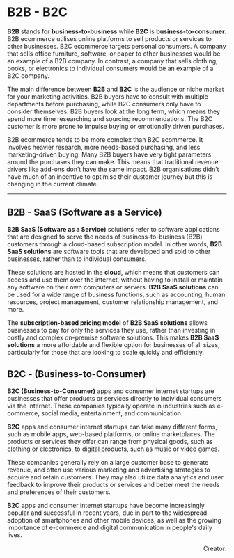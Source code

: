# B2B - B2C
**B2B** stands for **business-to-business** while **B2C** is **business-to-consumer**. B2B ecommerce utilises online platforms to sell products or services to other businesses. B2C ecommerce targets personal consumers. A company that sells office furniture, software, or paper to other businesses would be an example of a B2B company. In contrast, a company that sells clothing, books, or electronics to individual consumers would be an example of a B2C company.

The main difference between **B2B** and **B2C** is the audience or niche market for your marketing activities. B2B buyers have to consult with multiple departments before purchasing, while B2C consumers only have to consider themselves. B2B buyers look at the long term, which means they spend more time researching and sourcing recommendations. The B2C customer is more prone to impulse buying or emotionally driven purchases.

B2B ecommerce tends to be more complex than B2C ecommerce. It involves heavier research, more needs-based purchasing, and less marketing-driven buying. Many B2B buyers have very tight parameters around the purchases they can make. This means that traditional revenue drivers like add-ons don’t have the same impact. B2B organisations didn’t have much of an incentive to optimise their customer journey but this is changing in the current climate.

---

## B2B - SaaS (Software as a Service)
**B2B SaaS (Software as a Service)** solutions refer to software applications that are designed to serve the needs of business-to-business (B2B) customers through a cloud-based subscription model. In other words, **B2B SaaS solutions** are software tools that are developed and sold to other businesses, rather than to individual consumers.

These solutions are hosted in the **cloud**, which means that customers can access and use them over the internet, without having to install or maintain any software on their own computers or servers. **B2B SaaS solutions** can be used for a wide range of business functions, such as accounting, human resources, project management, customer relationship management, and more.

The **subscription-based pricing model** of **B2B SaaS solutions** allows businesses to pay for only the services they use, rather than investing in costly and complex on-premise software solutions. This makes **B2B SaaS solutions** a more affordable and flexible option for businesses of all sizes, particularly for those that are looking to scale quickly and efficiently.

## B2C - (Business-to-Consumer)
**B2C (Business-to-Consumer)** apps and consumer internet startups are businesses that offer products or services directly to individual consumers via the internet. These companies typically operate in industries such as e-commerce, social media, entertainment, and communication.

**B2C** apps and consumer internet startups can take many different forms, such as mobile apps, web-based platforms, or online marketplaces. The products or services they offer can range from physical goods, such as clothing or electronics, to digital products, such as music or video games.

These companies generally rely on a large customer base to generate revenue, and often use various marketing and advertising strategies to acquire and retain customers. They may also utilize data analytics and user feedback to improve their products or services and better meet the needs and preferences of their customers.

**B2C** apps and consumer internet startups have become increasingly popular and successful in recent years, due in part to the widespread adoption of smartphones and other mobile devices, as well as the growing importance of e-commerce and digital communication in people's daily lives.

<div align="right">
  Creator: <a href="https://lotuschain.org/>Lotus Chain</a>
</div>
